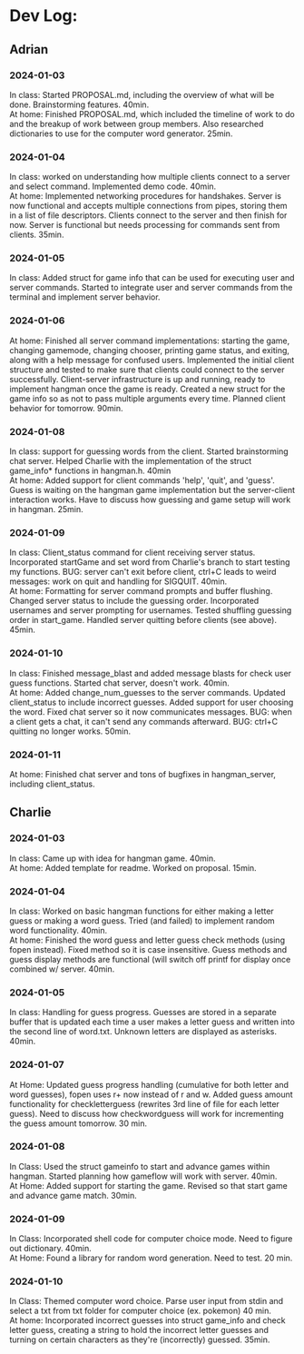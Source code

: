 # Dev Log:

## Adrian

### 2024-01-03
In class: Started PROPOSAL.md, including the overview of what will be done. Brainstorming features. 40min.\
At home: Finished PROPOSAL.md, which included the timeline of work to do and the breakup of work between group members. Also researched dictionaries to use for the computer word generator. 25min.

### 2024-01-04
In class: worked on understanding how multiple clients connect to a server and select command. Implemented demo code. 40min.\
At home: Implemented networking procedures for handshakes. Server is now functional and accepts multiple connections from pipes, storing them in a list of file descriptors. Clients connect to the server and then finish for now. Server is functional but needs processing for commands sent from clients. 35min.

### 2024-01-05
In class: Added struct for game info that can be used for executing user and server commands. Started to integrate user and server commands from the terminal and implement server behavior.

### 2024-01-06
At home: Finished all server command implementations: starting the game, changing gamemode, changing chooser, printing game status, and exiting, along with a help message for confused users. Implemented the initial client structure and tested to make sure that clients could connect to the server successfully. Client-server infrastructure is up and running, ready to implement hangman once the game is ready. Created a new struct for the game info so as not to pass multiple arguments every time. Planned client behavior for tomorrow. 90min.

### 2024-01-08
In class: support for guessing words from the client. Started brainstorming chat server. Helped Charlie with the implementation of the struct game_info* functions in hangman.h. 40min\
At home: Added support for client commands 'help', 'quit', and 'guess'. Guess is waiting on the hangman game implementation but the server-client interaction works. Have to discuss how guessing and game setup will work in hangman. 25min.

### 2024-01-09
In class: Client_status command for client receiving server status. Incorporated startGame and set word from Charlie's branch to start testing my functions. BUG: server can't exit before client, ctrl+C leads to weird messages: work on quit and handling for SIGQUIT. 40min.\
At home: Formatting for server command prompts and buffer flushing. Changed server status to include the guessing order. Incorporated usernames and server prompting for usernames. Tested shuffling guessing order in start_game. Handled server quitting before clients (see above). 45min.

### 2024-01-10
In class: Finished message_blast and added message blasts for check user guess functions. Started chat server, doesn't work. 40min.\
At home: Added change_num_guesses to the server commands. Updated client_status to include incorrect guesses. Added support for user choosing the word. Fixed chat server so it now communicates messages. BUG: when a client gets a chat, it can't send any commands afterward. BUG: ctrl+C quitting no longer works. 50min.

### 2024-01-11
At home: Finished chat server and tons of bugfixes in hangman_server, including client_status.

## Charlie


### 2024-01-03 
In class: Came up with idea for hangman game. 40min.\
At home: Added template for readme. Worked on proposal. 15min.

### 2024-01-04 
In class: Worked on basic hangman functions for either making a letter guess or making a word guess. Tried (and failed) to implement random word functionality. 40min. \
At home: Finished the word guess and letter guess check methods (using fopen instead). Fixed method so it is case insensitive. Guess methods and guess display methods are functional (will switch off printf for display once combined w/ server. 40min. 

### 2024-01-05
In class: Handling for guess progress. Guesses are stored in a separate buffer that is updated each time a user makes a letter guess and written into the second line of word.txt. Unknown letters are displayed as asterisks. 40min.

### 2024-01-07
At Home: Updated guess progress handling (cumulative for both letter and word guesses), fopen uses r+ now instead of r and w. Added guess amount functionality for checkletterguess (rewrites 3rd line of file for each letter guess). Need to discuss how checkwordguess will work for incrementing the guess amount tomorrow. 30 min.

### 2024-01-08
In Class: Used the struct gameinfo to start and advance games within hangman. Started planning how gameflow will work with server. 40min.\
At Home: Added support for starting the game. Revised so that start game and advance game match. 30min.

### 2024-01-09
In Class: Incorporated shell code for computer choice mode. Need to figure out dictionary. 40min.\
At Home: Found a library for random word generation. Need to test. 20 min.


### 2024-01-10
In Class: Themed computer word choice. Parse user input from stdin and select a txt from txt folder for computer choice (ex. pokemon) 40 min.\
At home: Incorporated incorrect guesses into struct game_info and check letter guess, creating a string to hold the incorrect letter guesses and turning on certain characters as they're (incorrectly) guessed. 35min.
